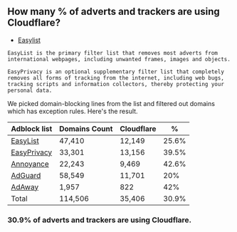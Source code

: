 ## How many % of adverts and trackers are using Cloudflare?


- [Easylist](https://web.archive.org/web/20210516110248/https://easylist.to/)
```
EasyList is the primary filter list that removes most adverts from international webpages, including unwanted frames, images and objects.

EasyPrivacy is an optional supplementary filter list that completely removes all forms of tracking from the internet, including web bugs, tracking scripts and information collectors, thereby protecting your personal data.
```


We picked domain-blocking lines from the list and filtered out domains which has exception rules.
Here's the result.


| Adblock list | Domains Count | Cloudflare | % |
| --- | --- | --- | --- |
| [EasyList](https://easylist.to/easylist/easylist.txt) | 47,410 | 12,149 | 25.6% |
| [EasyPrivacy](https://easylist.to/easylist/easyprivacy.txt) | 33,301 | 13,156 | 39.5% |
| [Annoyance](https://secure.fanboy.co.nz/fanboy-annoyance.txt) | 22,243 | 9,469 | 42.6% |
| [AdGuard](https://adguardteam.github.io/AdGuardSDNSFilter/Filters/filter.txt) | 58,549 | 11,701 | 20% |
| [AdAway](https://raw.githubusercontent.com/AdAway/adaway.github.io/master/hosts.txt) | 1,957 | 822 | 42% |
| Total | 114,506 | 35,406 | 30.9% |


### 30.9% of adverts and trackers are using Cloudflare.